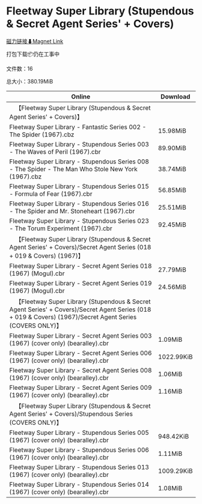 # Fleetway Super Library (Stupendous & Secret Agent Series' + Covers)

[磁力链接⬇Magnet Link](magnet:?xt=urn:btih:4f8aff324d359e12c75d3004e80a6a9b973799a9&dn=Fleetway%20Super%20Library%20%28Stupendous%20%26%20Secret%20Agent%20Series%27%20%2B%20Covers%29)

打包下载📦仍在工事中

文件数：16

总大小：380.19MiB

Online | Download
--- | ---
&emsp;【Fleetway Super Library (Stupendous & Secret Agent Series' + Covers)】 | 
Fleetway Super Library - Fantastic Series 002 - The Spider (1967).cbz | 15.98MiB
Fleetway Super Library - Stupendous Series 003 - The Waves of Peril (1967).cbr | 89.90MiB
Fleetway Super Library - Stupendous Series 008 - The Spider - The Man Who Stole New York (1967).cbz | 38.74MiB
Fleetway Super Library - Stupendous Series 015 - Formula of Fear (1967).cbr | 56.85MiB
Fleetway Super Library - Stupendous Series 016 - The Spider and Mr. Stoneheart (1967).cbr | 25.51MiB
Fleetway Super Library - Stupendous Series 023 - The Torum Experiment (1967).cbr | 92.45MiB
&emsp;【Fleetway Super Library (Stupendous & Secret Agent Series' + Covers)/Secret Agent Series (018 + 019 & Covers) (1967)】 | 
Fleetway Super Library - Secret Agent Series 018 (1967) (Mogul).cbr | 27.79MiB
Fleetway Super Library - Secret Agent Series 019 (1967) (Mogul).cbr | 24.56MiB
&emsp;【Fleetway Super Library (Stupendous & Secret Agent Series' + Covers)/Secret Agent Series (018 + 019 & Covers) (1967)/Secret Agent Series (COVERS ONLY)】 | 
Fleetway Super Library - Secret Agent Series 003 (1967) (cover only) (bearalley).cbr | 1.09MiB
Fleetway Super Library - Secret Agent Series 006 (1967) (cover only) (bearalley).cbr | 1022.99KiB
Fleetway Super Library - Secret Agent Series 008 (1967) (cover only) (bearalley).cbr | 1.06MiB
Fleetway Super Library - Secret Agent Series 009 (1967) (cover only) (bearalley).cbr | 1.16MiB
&emsp;【Fleetway Super Library (Stupendous & Secret Agent Series' + Covers)/Stupendous Series (COVERS ONLY)】 | 
Fleetway Super Library - Stupendous Series 005 (1967) (cover only) (bearalley).cbr | 948.42KiB
Fleetway Super Library - Stupendous Series 006 (1967) (cover only) (bearalley).cbr | 1.11MiB
Fleetway Super Library - Stupendous Series 013 (1967) (cover only) (bearalley).cbr | 1009.29KiB
Fleetway Super Library - Stupendous Series 014 (1967) (cover only) (bearalley).cbr | 1.08MiB